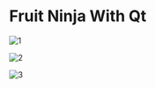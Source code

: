 # Fruit Ninja With Qt

![1](https://user-images.githubusercontent.com/54486031/149660683-bcb9f1e3-02f4-4c5b-8d5a-903670c68e0d.PNG)

![2](https://user-images.githubusercontent.com/54486031/149660687-04c5a41c-a4f5-4f1b-a3ad-31ccd727a1d9.png)

![3](https://user-images.githubusercontent.com/54486031/149660692-0872c2aa-36b6-41c5-8a5d-7297fb597787.png)
